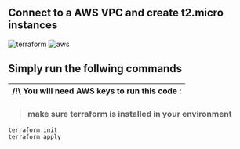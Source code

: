 ## Connect to a AWS VPC and create t2.micro instances

![terraform](https://img.shields.io/badge/terraform-hashicorp-844FBA?logo=terraform)
![aws](https://img.shields.io/badge/AWS-EC2-FF9900?logo=amazonec2)

## Simply run the follwing commands

|  /!\ You will need AWS keys to run this code : |
|-------------------------------------------------|

> ### make sure terraform is installed in your environment

```
terraform init
terraform apply
```

